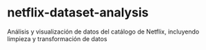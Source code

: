 # netflix-dataset-analysis
Análisis y visualización de datos del catálogo de Netflix, incluyendo limpieza y transformación de datos
